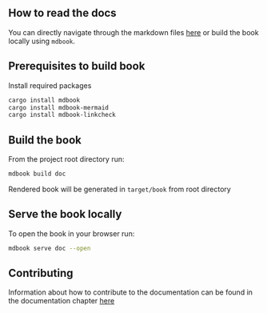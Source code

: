 ## How to read the docs

You can directly navigate through the markdown files [here](src) or build the book locally using `mdbook`.

## Prerequisites to build book

Install required packages

```bash
cargo install mdbook
cargo install mdbook-mermaid
cargo install mdbook-linkcheck
```

## Build the book

From the project root directory run:

```bash
mdbook build doc
```

Rendered book will be generated in `target/book` from root directory

## Serve the book locally

To open the book in your browser run:

```bash
mdbook serve doc --open
```

## Contributing

Information about how to contribute to the documentation can be found in the documentation
chapter [here](http://localhost:3000/contributing/documentation.html)
